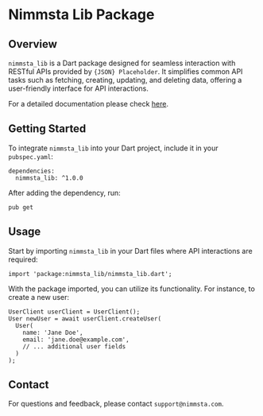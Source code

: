 # Nimmsta Lib Package

## Overview
`nimmsta_lib` is a Dart package designed for seamless interaction with RESTful APIs provided by `{JSON} Placeholder`. It simplifies common API tasks such as fetching, creating, updating, and deleting data, offering a user-friendly interface for API interactions.

For a detailed documentation please check [here](https://github.com/CBuilder00/nimmast/blob/master/Nimmsta%20docs.pdf).

## Getting Started
To integrate `nimmsta_lib` into your Dart project, include it in your `pubspec.yaml`:

```
dependencies:
  nimmsta_lib: ^1.0.0
```

After adding the dependency, run:

```
pub get
```

## Usage
Start by importing `nimmsta_lib` in your Dart files where API interactions are required:

```
import 'package:nimmsta_lib/nimmsta_lib.dart';
```

With the package imported, you can utilize its functionality. For instance, to create a new user:
```
UserClient userClient = UserClient();
User newUser = await userClient.createUser(
  User(
    name: 'Jane Doe',
    email: 'jane.doe@example.com',
    // ... additional user fields
  )
);
```

## Contact
For questions and feedback, please contact `support@nimmsta.com`.
